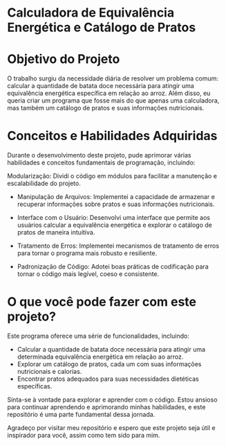 
# Calculadora de Equivalência Energética e Catálogo de Pratos

# Objetivo do Projeto
O trabalho surgiu da necessidade diária de resolver um problema comum: calcular a quantidade de batata doce necessária para atingir uma equivalência energética específica em relação ao arroz. Além disso, eu queria criar um programa que fosse mais do que apenas uma calculadora, mas também um catálogo de pratos e suas informações nutricionais.

# Conceitos e Habilidades Adquiridas
Durante o desenvolvimento deste projeto, pude aprimorar várias habilidades e conceitos fundamentais de programação, incluindo:

Modularização: Dividi o código em módulos para facilitar a manutenção e escalabilidade do projeto.

- Manipulação de Arquivos: Implementei a capacidade de armazenar e recuperar informações sobre pratos e suas informações nutricionais.

- Interface com o Usuário: Desenvolvi uma interface que permite aos usuários calcular a equivalência energética e explorar o catálogo de pratos de maneira intuitiva.

- Tratamento de Erros: Implementei mecanismos de tratamento de erros para tornar o programa mais robusto e resiliente.

- Padronização de Código: Adotei boas práticas de codificação para tornar o código mais legível, coeso e consistente.

# O que você pode fazer com este projeto?
Este programa oferece uma série de funcionalidades, incluindo:

- Calcular a quantidade de batata doce necessária para atingir uma determinada equivalência energética em relação ao arroz.
- Explorar um catálogo de pratos, cada um com suas informações nutricionais e calorias.
- Encontrar pratos adequados para suas necessidades dietéticas específicas.

Sinta-se à vontade para explorar e aprender com o código. Estou ansioso para continuar aprendendo e aprimorando minhas habilidades, e este repositório é uma parte fundamental dessa jornada.

Agradeço por visitar meu repositório e espero que este projeto seja útil e inspirador para você, assim como tem sido para mim.
